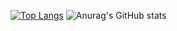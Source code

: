 
[![Top Langs](https://github-readme-stats.vercel.app/api/top-langs/?username=sazzeo&layout=compact&hide=Jupyter%20Notebook,css)](https://github.com/anuraghazra/github-readme-stats)
![Anurag's GitHub stats](https://github-readme-stats.vercel.app/api?username=sazzeo&show_icons=true&theme=swift&hide=stars,contribs)
